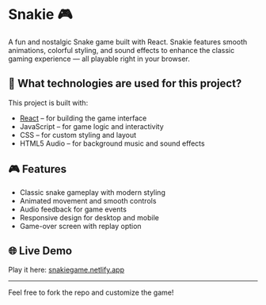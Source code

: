 # Snakie 🎮

A fun and nostalgic Snake game built with React. Snakie features smooth animations, colorful styling, and sound effects to enhance the classic gaming experience — all playable right in your browser.

## 🚀 What technologies are used for this project?

This project is built with:

- [React](https://reactjs.org/) – for building the game interface
- JavaScript – for game logic and interactivity
- CSS – for custom styling and layout
- HTML5 Audio – for background music and sound effects

## 🎮 Features

- Classic snake gameplay with modern styling
- Animated movement and smooth controls
- Audio feedback for game events
- Responsive design for desktop and mobile
- Game-over screen with replay option

## 🌐 Live Demo

Play it here: [snakiegame.netlify.app](https://snakiegame.netlify.app/)

---

Feel free to fork the repo and customize the game!

